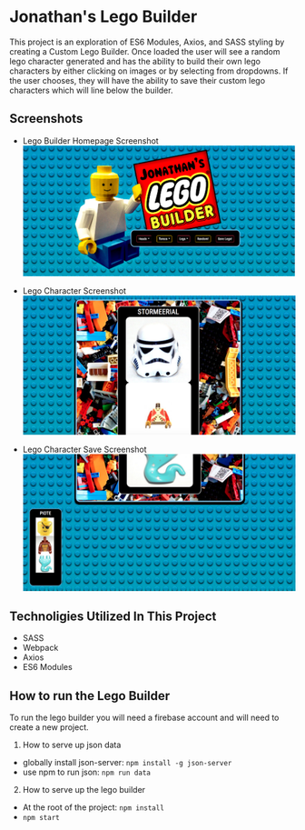 # Jonathan's Lego Builder

This project is an exploration of ES6 Modules, Axios, and SASS styling by creating a Custom Lego Builder. Once loaded the user will see a random lego character generated and has the ability to build their own lego characters by either clicking on images or by selecting from dropdowns. If the user chooses, they will have the ability to save their custom lego characters which will line below the builder.

## Screenshots
* Lego Builder Homepage Screenshot
![main screenshot](https://raw.githubusercontent.com/JonathanPMohan/lego-builder/master/src/images/ss_home.png)

* Lego Character Screenshot
![character screenshot](https://raw.githubusercontent.com/JonathanPMohan/lego-builder/master/src/images/ss_char.png)

* Lego Character Save Screenshot
![saved character screenshot](https://raw.githubusercontent.com/JonathanPMohan/lego-builder/master/src/images/screenshot3.png)

## Technoligies Utilized In This Project
* SASS
* Webpack
* Axios
* ES6 Modules

## How to run the Lego Builder
To run the lego builder you will need a firebase account and will need to create a new project.

1.  How to serve up json data
* globally install json-server: `npm install -g json-server`
* use npm to run json: `npm run data`
2.  How to serve up the lego builder
* At the root of the project: `npm install`
* `npm start`